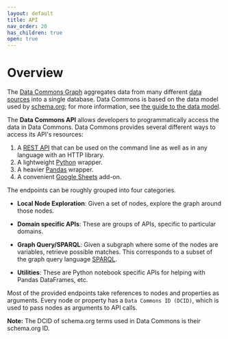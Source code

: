 ```yaml
---
layout: default
title: API
nav_order: 20
has_children: true
open: true
---
```

# Overview

The [Data Commons Graph](https://datacommons.org) aggregates data from many
different [data sources](https://datacommons.org/datasets) into a single
database. Data Commons is based on the data model used by
[schema.org](https://schema.org); for more information, see [the guide to the data model](/data_model.html).

The **Data Commons API** allows developers to programmatically access the data in Data Commons.
Data Commons provides several different ways to access its API's resources:

1. A [REST API](/api/rest/v2) that can be used on the command line as well as in any language with an HTTP library.
1. A lightweight [Python](/api/python) wrapper.
1. A heavier [Pandas](/api/pandas) wrapper.
1. A convenient [Google Sheets](/api/sheets) add-on.

The endpoints can be roughly grouped into four categories.

-   **Local Node Exploration**: Given a set of nodes, explore the
    graph around those nodes.

-   **Domain specific APIs**: These are groups of APIs, specific to particular
    domains.

-   **Graph Query/SPARQL**: Given a subgraph where some of the nodes are
    variables, retrieve possible matches. This corresponds to a subset of the
    graph query language [SPARQL](https://www.w3.org/TR/rdf-sparql-query/).

-   **Utilities**: These are Python notebook specific APIs for helping with
    Pandas DataFrames, etc.

Most of the provided endpoints take references to nodes and properties as arguments. Every
node or property has a `Data Commons ID (DCID)`, which is used
to pass nodes as arguments to API calls.

**Note:** The DCID of schema.org terms used in Data Commons is their schema.org ID.

